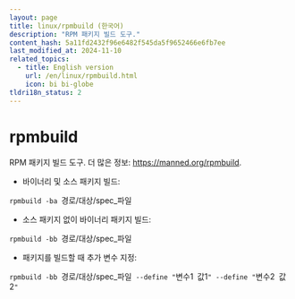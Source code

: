 ```yaml
---
layout: page
title: linux/rpmbuild (한국어)
description: "RPM 패키지 빌드 도구."
content_hash: 5a11fd2432f96e6482f545da5f9652466e6fb7ee
last_modified_at: 2024-11-10
related_topics:
  - title: English version
    url: /en/linux/rpmbuild.html
    icon: bi bi-globe
tldri18n_status: 2
---
```

# rpmbuild

RPM 패키지 빌드 도구.
더 많은 정보: <https://manned.org/rpmbuild>.

- 바이너리 및 소스 패키지 빌드:

`rpmbuild -ba `<span class="tldr-var badge badge-pill bg-dark-lm bg-white-dm text-white-lm text-dark-dm font-weight-bold">경로/대상/spec_파일</span>

- 소스 패키지 없이 바이너리 패키지 빌드:

`rpmbuild -bb `<span class="tldr-var badge badge-pill bg-dark-lm bg-white-dm text-white-lm text-dark-dm font-weight-bold">경로/대상/spec_파일</span>

- 패키지를 빌드할 때 추가 변수 지정:

`rpmbuild -bb `<span class="tldr-var badge badge-pill bg-dark-lm bg-white-dm text-white-lm text-dark-dm font-weight-bold">경로/대상/spec_파일</span>` --define "`<span class="tldr-var badge badge-pill bg-dark-lm bg-white-dm text-white-lm text-dark-dm font-weight-bold">변수1</span>` `<span class="tldr-var badge badge-pill bg-dark-lm bg-white-dm text-white-lm text-dark-dm font-weight-bold">값1</span>`" --define "`<span class="tldr-var badge badge-pill bg-dark-lm bg-white-dm text-white-lm text-dark-dm font-weight-bold">변수2</span>` `<span class="tldr-var badge badge-pill bg-dark-lm bg-white-dm text-white-lm text-dark-dm font-weight-bold">값2</span>`"`
